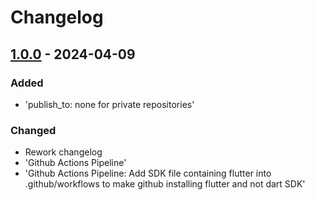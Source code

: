 # Changelog

## [1.0.0] - 2024-04-09

### Added

- 'publish\_to: none for private repositories'

### Changed

- Rework changelog
- 'Github Actions Pipeline'
- 'Github Actions Pipeline: Add SDK file containing flutter into .github/workflows to make github installing flutter and not dart SDK'

[1.0.0]: https://github.com/inlavigo/gg_supply_chain/tag/%tag
